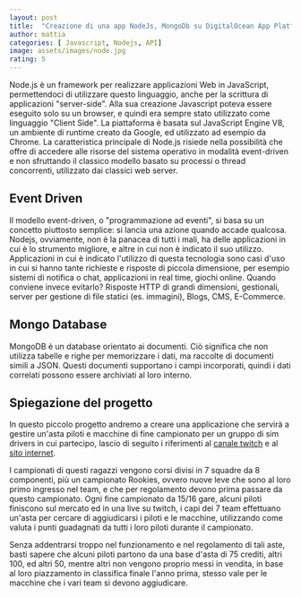 ```yaml
---
layout: post
title:  "Creazione di una app NodeJs, MongoDb su DigitalOcean App Platform"
author: mattia
categories: [ Javascript, Nodejs, API]
image: assets/images/node.jpg
rating: 5
---
```



Node.js è un framework per realizzare applicazioni Web in JavaScript, permettendoci di utilizzare questo linguaggio, anche per la scrittura di applicazioni "server-side".
Alla sua creazione Javascript poteva essere eseguito solo su un browser, e quindi era sempre stato utilizzato come linguaggio "Client Side". La piattaforma è basata sul JavaScript Engine V8, 
un ambiente di runtime creato da Google, ed utilizzato ad esempio da Chrome.
La caratteristica principale di Node.js risiede nella possibilità che offre di accedere alle risorse del sistema operativo in modalità event-driven e non 
sfruttando il classico modello basato su processi o thread concorrenti, utilizzato dai classici web server.


## Event Driven

Il modello event-driven, o "programmazione ad eventi", si basa su un concetto piuttosto semplice: si lancia una azione quando accade qualcosa. Nodejs, ovviamente, non è la panacea di tutti i mali, ha delle applicazioni in cui è lo strumento migliore, e altre in cui non è indicato il suo utilizzo.
Applicazioni in cui è indicato l'utilizzo di questa tecnologia sono casi d'uso in cui si hanno tante richieste e risposte di piccola dimensione, per esempio sistemi di notifica o chat, applicazioni in real time, giochi online.
Quando conviene invece evitarlo? Risposte HTTP di grandi dimensioni, gestionali, server per gestione di file statici (es. immagini), Blogs, CMS, E-Commerce.


## Mongo Database

MongoDB è un database orientato ai documenti. Ciò significa che non utilizza tabelle e righe per memorizzare i dati, ma raccolte di documenti simili a JSON. Questi documenti supportano i campi incorporati, quindi i dati correlati possono essere archiviati al loro interno.


## Spiegazione del progetto

In questo piccolo progetto andremo a creare una applicazione che servirà a gestire un'asta piloti e macchine di fine campionato per un gruppo di sim drivers in cui partecipo, lascio di seguito i riferimenti al <a href="https://www.twitch.tv/racingteamitalia">canale twitch</a> e al <a href="https://www.racingteamitalia.it">sito internet</a>.

I campionati di questi ragazzi vengono corsi divisi in 7 squadre da 8 componenti, più un campionato Rookies, ovvero nuove leve che sono al loro primo ingresso nel team, e che per regolamento devono prima passare da questo campionato. Ogni fine campionato da 15/16 gare, alcuni piloti finiscono sul mercato ed in una live su twitch, i capi dei 7 team effettuano un'asta per cercare di aggiudicarsi i piloti e le macchine, utilizzando come valuta i punti guadagnati da tutti i loro piloti durante il campionato.

Senza addentrarsi troppo nel funzionamento e nel regolamento di tali aste, basti sapere che alcuni piloti partono da una base d'asta di 75 crediti, altri 100, ed altri 50, mentre altri non vengono proprio messi in vendita, in base al loro piazzamento in classifica finale l'anno prima, stesso vale per le macchine che i vari team si devono aggiudicare.
